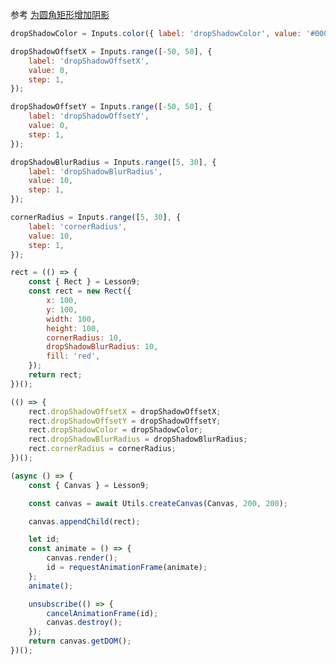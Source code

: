 ---
---

参考 <a href="/zh/guide/lesson-009">为圆角矩形增加阴影</a>

```js eval code=false
dropShadowColor = Inputs.color({ label: 'dropShadowColor', value: '#000000' });
```

```js eval code=false
dropShadowOffsetX = Inputs.range([-50, 50], {
    label: 'dropShadowOffsetX',
    value: 0,
    step: 1,
});
```

```js eval code=false
dropShadowOffsetY = Inputs.range([-50, 50], {
    label: 'dropShadowOffsetY',
    value: 0,
    step: 1,
});
```

```js eval code=false
dropShadowBlurRadius = Inputs.range([5, 30], {
    label: 'dropShadowBlurRadius',
    value: 10,
    step: 1,
});
```

```js eval code=false
cornerRadius = Inputs.range([5, 30], {
    label: 'cornerRadius',
    value: 10,
    step: 1,
});
```

```js eval code=false inspector=false
rect = (() => {
    const { Rect } = Lesson9;
    const rect = new Rect({
        x: 100,
        y: 100,
        width: 100,
        height: 100,
        cornerRadius: 10,
        dropShadowBlurRadius: 10,
        fill: 'red',
    });
    return rect;
})();
```

```js eval code=false inspector=false
(() => {
    rect.dropShadowOffsetX = dropShadowOffsetX;
    rect.dropShadowOffsetY = dropShadowOffsetY;
    rect.dropShadowColor = dropShadowColor;
    rect.dropShadowBlurRadius = dropShadowBlurRadius;
    rect.cornerRadius = cornerRadius;
})();
```

```js eval code=false
(async () => {
    const { Canvas } = Lesson9;

    const canvas = await Utils.createCanvas(Canvas, 200, 200);

    canvas.appendChild(rect);

    let id;
    const animate = () => {
        canvas.render();
        id = requestAnimationFrame(animate);
    };
    animate();

    unsubscribe(() => {
        cancelAnimationFrame(id);
        canvas.destroy();
    });
    return canvas.getDOM();
})();
```
